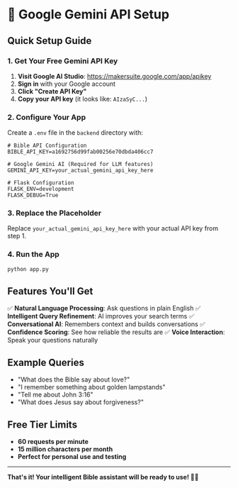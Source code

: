 # 🔑 Google Gemini API Setup

## Quick Setup Guide

### 1. Get Your Free Gemini API Key

1. **Visit Google AI Studio**: https://makersuite.google.com/app/apikey
2. **Sign in** with your Google account
3. **Click "Create API Key"**
4. **Copy your API key** (it looks like: `AIzaSyC...`)

### 2. Configure Your App

Create a `.env` file in the `backend` directory with:

```env
# Bible API Configuration
BIBLE_API_KEY=a1692756d99fab00256e70dbda406cc7

# Google Gemini AI (Required for LLM features)
GEMINI_API_KEY=your_actual_gemini_api_key_here

# Flask Configuration
FLASK_ENV=development
FLASK_DEBUG=True
```

### 3. Replace the Placeholder

Replace `your_actual_gemini_api_key_here` with your actual API key from step 1.

### 4. Run the App

```bash
python app.py
```

## Features You'll Get

✅ **Natural Language Processing**: Ask questions in plain English
✅ **Intelligent Query Refinement**: AI improves your search terms
✅ **Conversational AI**: Remembers context and builds conversations
✅ **Confidence Scoring**: See how reliable the results are
✅ **Voice Interaction**: Speak your questions naturally

## Example Queries

- "What does the Bible say about love?"
- "I remember something about golden lampstands"
- "Tell me about John 3:16"
- "What does Jesus say about forgiveness?"

## Free Tier Limits

- **60 requests per minute**
- **15 million characters per month**
- **Perfect for personal use and testing**

---

**That's it! Your intelligent Bible assistant will be ready to use! 🤖📖** 